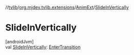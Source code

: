 //[tvlib](../../../index.md)/[org.mjdev.tvlib.extensions](../index.md)/[AnimExt](index.md)/[SlideInVertically](-slide-in-vertically.md)

# SlideInVertically

[androidJvm]\
val [SlideInVertically](-slide-in-vertically.md): [EnterTransition](https://developer.android.com/reference/kotlin/androidx/compose/animation/EnterTransition.html)
